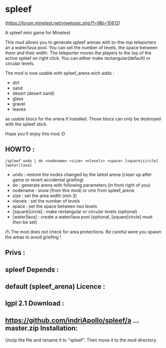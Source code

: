 spleef
======
(https://forum.minetest.net/viewtopic.php?f=9&t=10612)

A spleef mini game for Minetest

This mod allows you to generate spleef arenas with to-the-top teleporters an a water/lava  pool.
You can set the number of levels, the space between them and their width.
The teleporter moves the players to the top of the active spleef on right click.
You can either make rectangular(default) or circular levels.

The mod is now usable with spleef_arena wich adds :
- dirt
- sand
- desert (desert sand)
- glass
- gravel
- leaves

as usable blocs for the arena if installed.
Those blocs can only be destroyed with the spleef stick.

Hope you'll enjoy this mod :D

HOWTO :
-------
```/spleef undo | do <nodename> <size> <nlevels> <space> [square|circle] [water|lava]```
- undo : restore the nodes changed by the latest arena (clean up after game or revert accidental griefing)
- do : generate arena with following parameters (in front right of you)
- nodename : snow (from this mod) or one from spleef_arena
- size : set the area width (min 3)
- nlevels : set the number of levels
- space : set the space between two levels
- [square|circle] : make rectangular or circular levels (optional)
- [water|lava] : create a water/lava pool (optional, [square|circle] must then be set)

/!\ The mod does not check for area protections. Be careful were you spawn the areas to avoid griefing !

Privs :
-------
spleef
Depends :
---------
default (spleef_arena)
Licence :
---------
lgpl 2.1
Download :
----------
https://github.com/indriApollo/spleef/a ... master.zip
Installation:
-------------
Unzip the file and rename it to "spleef". Then move it to the mod directory.
